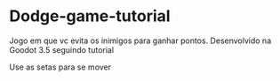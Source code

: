 # Dodge-game-tutorial
Jogo em que vc evita os inimigos para ganhar pontos. Desenvolvido na Goodot 3.5 seguindo tutorial

Use as setas para se mover

